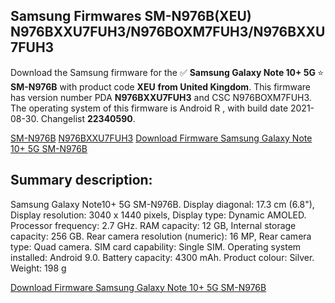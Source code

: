 <h2>Samsung Firmwares SM-N976B(XEU) N976BXXU7FUH3/N976BOXM7FUH3/N976BXXU7FUH3</h2>
Download the Samsung firmware for the ✅ <strong>Samsung Galaxy Note 10+ 5G </strong> ⭐ <strong>SM-N976B</strong> with product code <strong>XEU</strong> <strong> from United Kingdom</strong>. This firmware has version number PDA <strong>N976BXXU7FUH3</strong> and CSC N976BOXM7FUH3. The operating system of this firmware is Android R , with build date 2021-08-30. Changelist <strong>22340590</strong>.


[SM-N976B](https://samfirm.shop/samsung/model/SM-N976B)
[N976BXXU7FUH3](https://samfirm.shop/samsung/pda/N976BXXU7FUH3)
[Download Firmware Samsung Galaxy Note 10+ 5G SM-N976B](https://samfirm.shop/samsung/firmware/451903)
<h2>Summary description:</h2>
<p>Samsung Galaxy Note10+ 5G SM-N976B. Display diagonal: 17.3 cm (6.8"), Display resolution: 3040 x 1440 pixels, Display type: Dynamic AMOLED. Processor frequency: 2.7 GHz. RAM capacity: 12 GB, Internal storage capacity: 256 GB. Rear camera resolution (numeric): 16 MP, Rear camera type: Quad camera. SIM card capability: Single SIM. Operating system installed: Android 9.0. Battery capacity: 4300 mAh. Product colour: Silver. Weight: 198 g</p>


[Download Firmware Samsung Galaxy Note 10+ 5G SM-N976B](https://samfirm.shop/samsung/firmware/451903)

